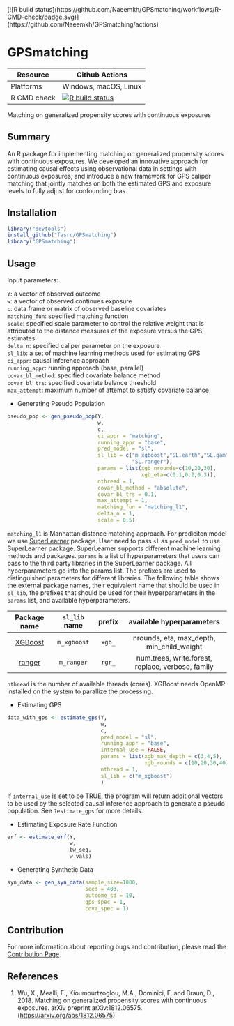 <div id="badges">[![R build status](https://github.com/Naeemkh/GPSmatching/workflows/R-CMD-check/badge.svg)](https://github.com/Naeemkh/GPSmatching/actions)</div> 


# GPSmatching


| Resource    |  Github Actions      |
| ----------  | -------------------- |
| Platforms   | Windows, macOS, Linux|
| R CMD check | [![R build status](https://github.com/Naeemkh/GPSmatching/workflows/R-CMD-check/badge.svg)](https://github.com/Naeemkh/GPSmatching/actions) |




Matching on generalized propensity scores with continuous exposures

## Summary

An R package for implementing matching on generalized propensity scores with continuous exposures. We developed an innovative approach for estimating causal effects using observational data in settings with continuous exposures, and introduce a new framework for GPS caliper matching that jointly matches on both the estimated GPS and exposure levels to fully adjust for confounding bias.

## Installation
```r
library("devtools")
install_github("fasrc/GPSmatching")
library("GPSmatching")
```

## Usage

Input parameters:

`Y`: a vector of observed outcome  
`w`: a vector of observed continues exposure  
`c`: data frame or matrix of observed baseline covariates  
`matching_fun`: specified matching function  
`scale`: specified scale parameter to control the relative weight that is attributed to the distance measures of the exposure versus the GPS estimates  
`delta_n`: specified caliper parameter on the exposure  
`sl_lib`: a set of machine learning methods used for estimating GPS  
`ci_appr`: causal inference approach   
`running_appr`: running approach (base, parallel)  
`covar_bl_method`: specified covariate balance method  
`covar_bl_trs`: specified covariate balance threshold  
`max_attempt`: maximum number of attempt to satisfy covariate balance  

- Generating Pseudo Population

```r
pseudo_pop <- gen_pseudo_pop(Y,
                             w,
                             c,
                             ci_appr = "matching",
                             running_appr = "base",
                             pred_model = "sl",
                             sl_lib = c("m_xgboost","SL.earth","SL.gam",
                                        "SL.ranger"),
                             params = list(xgb_nrounds=c(10,20,30),
                                           xgb_eta=c(0.1,0.2,0.3)),
                             nthread = 1,
                             covar_bl_method = "absolute",
                             covar_bl_trs = 0.1,
                             max_attempt = 1,
                             matching_fun = "matching_l1",
                             delta_n = 1,
                             scale = 0.5)

```
`matching_l1` is Manhattan distance matching approach. For prediciton model we use [SuperLearner](https://github.com/ecpolley/SuperLearner) package. User need to pass `sl` as `pred_model` to use SuperLearner package. SuperLearner supports different machine learning methods and packages. `params` is a list of hyperparameters that users can pass to the third party libraries in the SuperLearner package. All hyperparameters go into the params list.  The prefixes are used to distinguished parameters for different libraries. The following table shows the external package names, their equivalent name that should be used in `sl_lib`, the prefixes that should be used for their hyperparameters in the `params` list, and available hyperparameters. 

| Package name | `sl_lib` name | prefix| available hyperparameters |
|:------------:|:-------------:|:-----:|:-------------------------:|
| [XGBoost](https://xgboost.readthedocs.io/en/latest/index.html)| `m_xgboost` | `xgb_`|  nrounds, eta, max_depth, min_child_weight |
| [ranger](https://cran.r-project.org/web/packages/ranger/index.html) |`m_ranger`| `rgr_` | num.trees, write.forest, replace, verbose, family |

`nthread` is the number of available threads (cores). XGBoost needs OpenMP installed on the system to parallize the processing.

- Estimating GPS

```r
data_with_gps <- estimate_gps(Y,
                              w,
                              c,
                              pred_model = "sl",
                              running_appr = "base",
                              internal_use = FALSE,
                              params = list(xgb_max_depth = c(3,4,5),
                                            xgb_rounds = c(10,20,30,40)),
                              nthread = 1,                                
                              sl_lib = c("m_xgboost")
                              )

```

If `internal_use` is set to be TRUE, the program will return additional vectors to be used by the selected causal inference approach to generate a pseudo population. See `?estimate_gps` for more details. 

- Estimating Exposure Rate Function

```r
erf <- estimate_erf(Y,
                    w,
                    bw_seq,
                    w_vals)
```

- Generating Synthetic Data

```r
syn_data <- gen_syn_data(sample_size=1000,
                         seed = 403,
                         outcome_sd = 10,
                         gps_spec = 1,
                         cova_spec = 1)

```

## Contribution

For more information about reporting bugs and contribution, please read the [Contribution Page](inst/misc/developer_manual.md).


## References

1. Wu, X., Mealli, F., Kioumourtzoglou, M.A., Dominici, F. and Braun, D., 2018. Matching on generalized propensity scores with continuous exposures. arXiv preprint arXiv:1812.06575. (https://arxiv.org/abs/1812.06575)
